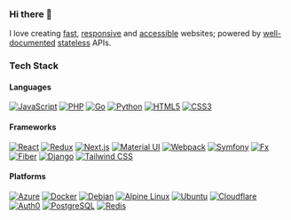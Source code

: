 ### Hi there 👋

I love creating [fast](https://web.dev/measure/), [responsive](https://tailwindcss.com/) and [accessible](https://www.w3.org/WAI/tutorials/) websites; powered by [well-documented](https://swagger.io/resources/open-api/) [stateless](https://jwt.io/) APIs.

### Tech Stack

#### Languages

[![JavaScript](https://img.shields.io/badge/JavaScript-fff?style=for-the-badge&logo=javascript&logoColor=24292f)](https://developer.mozilla.org/en-US/docs/Web/JavaScript)
[![PHP](https://img.shields.io/badge/PHP-fff?style=for-the-badge&logo=php&logoColor=24292f)](https://www.php.net/)
[![Go](https://img.shields.io/badge/Go-fff?style=for-the-badge&logo=Go&logoColor=24292f)](https://go.dev/)
[![Python](https://img.shields.io/badge/Python-fff?style=for-the-badge&logo=python&logoColor=24292f)](https://www.python.org/)
[![HTML5](https://img.shields.io/badge/HTML5-fff?style=for-the-badge&logo=html5&logoColor=24292f)](https://developer.mozilla.org/en-US/docs/Web/HTML)
[![CSS3](https://img.shields.io/badge/CSS3-fff?style=for-the-badge&logo=css3&logoColor=24292f)](https://developer.mozilla.org/en-US/docs/Web/CSS)

#### Frameworks

[![React](https://img.shields.io/badge/React-fff?style=for-the-badge&logo=react&logoColor=24292f)](https://reactjs.org/)
[![Redux](https://img.shields.io/badge/Redux-fff?style=for-the-badge&logo=redux&logoColor=24292f)](https://redux-toolkit.js.org/)
[![Next.js](https://img.shields.io/badge/Next.js-fff?style=for-the-badge&logo=next.js&logoColor=24292f)](https://nextjs.org/)
[![Material UI](https://img.shields.io/badge/Material--UI-fff?style=for-the-badge&logo=mui&logoColor=24292f)](https://mui.com/)
[![Webpack](https://img.shields.io/badge/Webpack-fff?style=for-the-badge&logo=webpack&logoColor=24292f)](https://webpack.js.org/)
[![Symfony](https://img.shields.io/badge/Symfony-fff?style=for-the-badge&logo=symfony&logoColor=24292f)](https://symfony.com/)
[![Fx](https://img.shields.io/badge/Fx-fff?style=for-the-badge&logo=gunicorn&logoColor=24292f)](https://pkg.go.dev/go.uber.org/fx)
[![Fiber](https://img.shields.io/badge/Fiber-fff?style=for-the-badge&logo=azure-functions&logoColor=24292f)](https://gofiber.io/)
[![Django](https://img.shields.io/badge/Django-fff?style=for-the-badge&logo=django&logoColor=24292f)](https://www.djangoproject.com/)
[![Tailwind CSS](https://img.shields.io/badge/Tailwind_CSS-fff?style=for-the-badge&logo=tailwind-css&logoColor=24292f)](https://tailwindcss.com/)

#### Platforms

[![Azure](https://img.shields.io/badge/Azure-fff?style=for-the-badge&logo=microsoft-azure&logoColor=24292f)](https://azure.microsoft.com/)
[![Docker](https://img.shields.io/badge/Docker-fff?style=for-the-badge&logo=docker&logoColor=24292f)](https://www.docker.com/)
[![Debian](https://img.shields.io/badge/Debian-fff?style=for-the-badge&logo=debian&logoColor=24292f)](https://www.debian.org/)
[![Alpine Linux](https://img.shields.io/badge/Alpine_Linux-fff?style=for-the-badge&logo=alpine-linux&logoColor=24292f)](https://alpinelinux.org/)
[![Ubuntu](https://img.shields.io/badge/Ubuntu-fff?style=for-the-badge&logo=ubuntu&logoColor=24292f)](https://ubuntu.com/)
[![Cloudflare](https://img.shields.io/badge/Cloudflare-fff?style=for-the-badge&logo=cloudflare&logoColor=24292f)](https://www.cloudflare.com/)
[![Auth0](https://img.shields.io/badge/Auth0-fff?style=for-the-badge&logo=auth0&logoColor=24292f)](https://auth0.com/)
[![PostgreSQL](https://img.shields.io/badge/PostgreSQL-fff?style=for-the-badge&logo=postgresql&logoColor=24292f)](https://www.postgresql.org/)
[![Redis](https://img.shields.io/badge/Redis-fff?style=for-the-badge&logo=redis&logoColor=24292f)](https://redis.io/)

